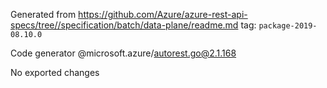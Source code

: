 Generated from https://github.com/Azure/azure-rest-api-specs/tree//specification/batch/data-plane/readme.md tag: `package-2019-08.10.0`

Code generator @microsoft.azure/autorest.go@2.1.168

No exported changes